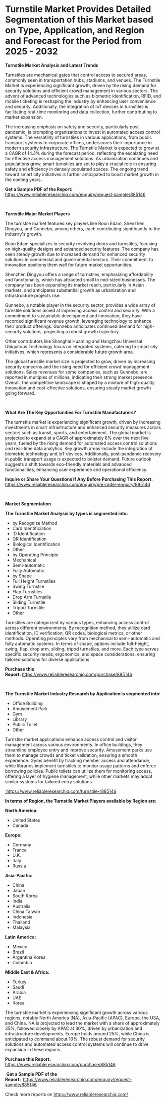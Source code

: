 <p><h1>Turnstile Market Provides Detailed Segmentation of this Market based on Type, Application, and Region and Forecast for the Period from 2025 - 2032</h1></p><p><strong>Turnstile Market Analysis and Latest Trends</strong></p>
<p><p>Turnstiles are mechanical gates that control access to secured areas, commonly seen in transportation hubs, stadiums, and venues. The Turnstile Market is experiencing significant growth, driven by the rising demand for security solutions and efficient crowd management in various sectors. The advent of advanced technologies such as biometric identification, RFID, and mobile ticketing is reshaping the industry by enhancing user convenience and security. Additionally, the integration of IoT devices in turnstiles is facilitating real-time monitoring and data collection, further contributing to market expansion.</p><p>The increasing emphasis on safety and security, particularly post-pandemic, is prompting organizations to invest in automated access control systems. The versatility of turnstiles in various applications, from public transport systems to corporate offices, underscores their importance in modern security infrastructure. The Turnstile Market is expected to grow at a CAGR of 14.3% during the forecast period, reflecting the escalating need for effective access management solutions. As urbanization continues and populations grow, smart turnstiles are set to play a crucial role in ensuring safety and efficiency in densely populated spaces. The ongoing trend toward smart city initiatives is further anticipated to boost market growth in the coming years.</p></p>
<p><strong>Get a Sample PDF of the Report:&nbsp;</strong> <a href="https://www.reliableresearchiq.com/enquiry/request-sample/885146?utm_campaign=2171&utm_medium=2&utm_source=Github&utm_content=ia&utm_term=16022025&utm_id=turnstile">https://www.reliableresearchiq.com/enquiry/request-sample/885146</a></p>
<p>&nbsp;</p>
<p><strong>Turnstile Major Market Players</strong></p>
<p><p>The turnstile market features key players like Boon Edam, Shenzhen Dingyou, and Gunnebo, among others, each contributing significantly to the industry's growth. </p><p>Boon Edam specializes in security revolving doors and turnstiles, focusing on high-quality designs and advanced security features. The company has seen steady growth due to increased demand for enhanced security solutions in commercial and governmental sectors. Their commitment to innovation positions them well for future market opportunities.</p><p>Shenzhen Dingyou offers a range of turnstiles, emphasizing affordability and functionality, which has attracted small to mid-sized businesses. The company has been expanding its market reach, particularly in Asian markets, and anticipates substantial growth as urbanization and infrastructure projects rise.</p><p>Gunnebo, a notable player in the security sector, provides a wide array of turnstile solutions aimed at improving access control and security. With a commitment to sustainable development and innovation, they have recorded significant revenue growth, leveraging technology to enhance their product offerings. Gunnebo anticipates continued demand for high-security solutions, projecting a robust growth trajectory.</p><p>Other contributors like Shanghai Huaming and Hangzhou Universal Ubiquitous Technology focus on integrated systems, catering to smart city initiatives, which represents a considerable future growth area. </p><p>The global turnstile market size is projected to grow, driven by increasing security concerns and the rising need for efficient crowd management solutions. Sales revenues for some companies, such as Gunnebo, are reported in multiples of millions, indicating their strong market presence. Overall, the competitive landscape is shaped by a mixture of high-quality innovation and cost-effective solutions, ensuring steady market growth going forward.</p></p>
<p>&nbsp;</p>
<p><strong>What Are The Key Opportunities For Turnstile Manufacturers?</strong></p>
<p><p>The turnstile market is experiencing significant growth, driven by increasing investments in smart infrastructure and enhanced security measures across sectors such as transit, sports, and entertainment. The global market is projected to expand at a CAGR of approximately 8% over the next five years, fueled by the rising demand for automated access control solutions and real-time data analytics. Key growth areas include the integration of biometric technology and IoT devices. Additionally, post-pandemic recovery in public transport usage is expected to bolster demand. Future outlook suggests a shift towards eco-friendly materials and advanced functionalities, enhancing user experience and operational efficiency.</p></p>
<p><strong>Inquire or Share Your Questions If Any Before Purchasing This Report:</strong> <a href="https://www.reliableresearchiq.com/enquiry/pre-order-enquiry/885146?utm_campaign=2171&utm_medium=2&utm_source=Github&utm_content=ia&utm_term=16022025&utm_id=turnstile">https://www.reliableresearchiq.com/enquiry/pre-order-enquiry/885146</a></p>
<p>&nbsp;</p>
<p><strong>Market Segmentation</strong></p>
<p><strong>The Turnstile Market Analysis by types is segmented into:</strong></p>
<p><ul><li>by Recognize Method</li><li>Card Identificiation</li><li>ID Identification</li><li>QR Identification</li><li>Biological Identification</li><li>Other</li><li>by Operating Principle</li><li>Mechanical</li><li>Semi-automatic</li><li>Fully Automatic</li><li>by Shape</li><li>Full Height Turnstiles</li><li>Swing Turnstile</li><li>Flap Turnstiles</li><li>Drop Arm Turnstile</li><li>Sliding Turnstile</li><li>Tripod Turnstile</li><li>Other</li></ul></p>
<p><p>Turnstiles are categorized by various types, enhancing access control across different environments. By recognition method, they utilize card identification, ID verification, QR codes, biological metrics, or other methods. Operating principles vary from mechanical to semi-automatic and fully automatic systems. In terms of shape, options include full-height, swing, flap, drop arm, sliding, tripod turnstiles, and more. Each type serves specific security needs, ergonomics, and space considerations, ensuring tailored solutions for diverse applications.</p></p>
<p><strong>Purchase this Report:&nbsp;</strong><a href="https://www.reliableresearchiq.com/purchase/885146?utm_campaign=2171&utm_medium=2&utm_source=Github&utm_content=ia&utm_term=16022025&utm_id=turnstile">https://www.reliableresearchiq.com/purchase/885146</a></p>
<p>&nbsp;</p>
<p><strong>The Turnstile Market Industry Research by Application is segmented into:</strong></p>
<p><ul><li>Office Building</li><li>Amusement Park</li><li>Gym</li><li>Library</li><li>Public Toilet</li><li>Other</li></ul></p>
<p><p>Turnstile market applications enhance access control and visitor management across various environments. In office buildings, they streamline employee entry and improve security. Amusement parks use them to manage crowds and ticket validation, ensuring a smooth experience. Gyms benefit by tracking member access and attendance, while libraries implement turnstiles to monitor usage patterns and enforce borrowing policies. Public toilets can utilize them for monitoring access, offering a layer of hygiene management, while other markets may adopt similar systems for tailored entry solutions.</p></p>
<p><a href="https://www.reliableresearchiq.com/turnstile-r885146?utm_campaign=2171&utm_medium=2&utm_source=Github&utm_content=ia&utm_term=16022025&utm_id=turnstile">&nbsp;https://www.reliableresearchiq.com/turnstile-r885146</a></p>
<p><strong>In terms of Region, the Turnstile Market Players available by Region are:</strong></p>
<p>
    <p> <strong> North America: </strong>
        <ul>
            <li>United States</li>
            <li>Canada</li>
        </ul>
        </p> 
    <p> <strong> Europe: </strong>
        <ul>
            <li>Germany</li>
            <li>France</li>
            <li>U.K.</li>
            <li>Italy</li>
            <li>Russia</li>
        </ul>
        </p> 
    <p> <strong> Asia-Pacific: </strong>
        <ul>
            <li>China</li>
            <li>Japan</li>
            <li>South Korea</li>
            <li>India</li>
            <li>Australia</li>
            <li>China Taiwan</li>
            <li>Indonesia</li>
            <li>Thailand</li>
            <li>Malaysia</li>
        </ul>
        </p> 
    <p> <strong> Latin America: </strong>
        <ul>
            <li>Mexico</li>
            <li>Brazil</li>
            <li>Argentina Korea</li>
            <li>Colombia</li>
        </ul>
        </p> 
    <p> <strong> Middle East & Africa: </strong>
        <ul>
            <li>Turkey</li>
            <li>Saudi</li>
            <li>Arabia</li>
            <li>UAE</li>
            <li>Korea</li>
        </ul>
    </p>
    </p>
<p><p>The turnstile market is experiencing significant growth across various regions, notably North America (NA), Asia-Pacific (APAC), Europe, the USA, and China. NA is projected to lead the market with a share of approximately 35%, followed closely by APAC at 30%, driven by urbanization and infrastructure developments. Europe holds around 25%, while China is anticipated to command about 10%. The robust demand for security solutions and automated access control systems will continue to drive expansion in these regions.</p></p>
<p><strong>Purchase this Report: </strong><a href="https://www.reliableresearchiq.com/purchase/885146?utm_campaign=2171&utm_medium=2&utm_source=Github&utm_content=ia&utm_term=16022025&utm_id=turnstile">https://www.reliableresearchiq.com/purchase/885146</a></p>
<p>&nbsp;<strong>Get a Sample PDF of the Report:&nbsp;&nbsp;</strong><a href="https://www.reliableresearchiq.com/enquiry/request-sample/885146?utm_campaign=2171&utm_medium=2&utm_source=Github&utm_content=ia&utm_term=16022025&utm_id=turnstile">https://www.reliableresearchiq.com/enquiry/request-sample/885146</a></p>
<p><strong></strong></p>
<p>Check more reports on <a href="https://www.reliableresearchiq.com/?utm_campaign=2171&utm_medium=2&utm_source=Github&utm_content=ia&utm_term=16022025&utm_id=turnstile">https://www.reliableresearchiq.com/</a></p>